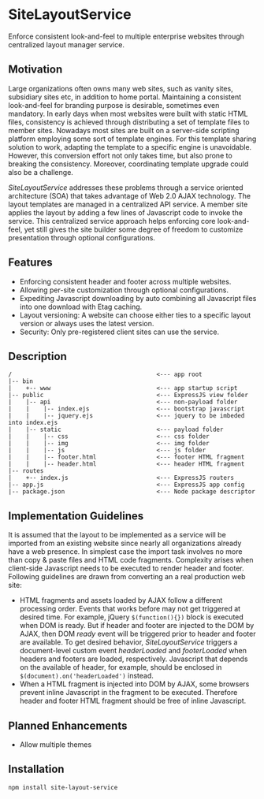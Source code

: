 SiteLayoutService
=================

Enforce consistent look-and-feel to multiple enterprise websites through centralized layout manager service.

## Motivation
Large organizations often owns many web sites, such as vanity sites, subsidiary sites etc, in addition to home portal. Maintaining a consistent look-and-feel for branding purpose is desirable, sometimes even mandatory. In early days when most websites were built with static HTML files, consistency is achieved through distributing a set of template files to member sites. Nowadays most sites are built on a server-side scripting platform employing some sort of template engines. For this template sharing solution to work, adapting the template to a specific engine is unavoidable. However, this conversion effort not only takes time, but also prone to breaking the consistency. Moreover, coordinating template upgrade could also be a challenge.

*SiteLayoutService* addresses these problems through a service oriented architecture (SOA) that takes advantage of Web 2.0 AJAX technology. The layout templates are managed in a centralized API service. A member site applies the layout by adding a few lines of Javascript code to invoke the service. This centralized service approach helps enforcing core look-and-feel, yet still gives the site builder some degree of freedom to customize presentation through optional configurations.

## Features
* Enforcing consistent header and footer across multiple websites.
* Allowing per-site customization through optional configurations.
* Expediting Javascript downloading by auto combining all Javascript files into one download with Etag caching.
* Layout versioning: A website can choose either ties to a specific layout version or always uses the latest version.
* Security: Only pre-registered client sites can use the service. 

## Description
```
/                                         <--- app root
|-- bin                                   
|    +-- www                              <--- app startup script
|-- public                                <--- ExpressJS view folder
|    |-- api                              <--- non-payload folder
|    |    |-- index.ejs                   <--- bootstrap javascript
|    |    |-- jquery.ejs                  <--- jquery to be imbeded into index.ejs
|    |-- static                           <--- payload folder
|    |    |-- css                         <--- css folder
|    |    |-- img                         <--- img folder
|    |    |-- js                          <--- js folder
|    |    |-- footer.html                 <--- footer HTML fragment
|    |    |-- header.html                 <--- header HTML fragment
|-- routes                                
|    +-- index.js                         <--- ExpressJS routers
|-- app.js                                <--- ExpressJS app config
|-- package.json                          <--- Node package descriptor

```
## Implementation Guidelines
It is assumed that the layout to be implemented as a service will be imported from an existing website since nearly all organizations already have a web presence. In simplest case the import task involves no more than copy & paste files and HTML code fragments. Complexity arises when client-side Javascript needs to be executed to render header and footer. Following guidelines are drawn from converting an a real production web site:
* HTML fragments and assets loaded by AJAX follow a different processing order. Events that works before may not get triggered at desired time. For example, jQuery `$(function(){})` block is executed when DOM is ready. But if header and footer are injected to the DOM by AJAX, then DOM *ready* event will be triggered prior to header and footer are available. To get desired behavior, *SiteLayoutService* triggers a document-level custom event *headerLoaded* and *footerLoaded* when headers and footers are loaded, respectively. Javascript that depends on the available of header, for example, should be enclosed in `$(document).on('headerLoaded')` instead.
* When a HTML fragment is injected into DOM by AJAX, some browsers prevent inline Javascript in the fragment to be executed. Therefore header and footer HTML fragment should be free of inline Javascript.

## Planned Enhancements
* Allow multiple themes

## Installation
```npm install site-layout-service```

